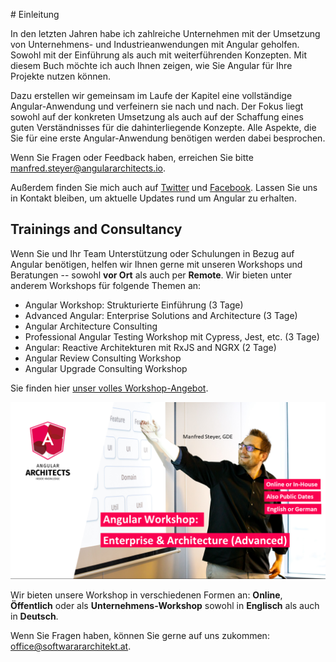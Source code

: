 [](https://github.com/manfredsteyer/angular-intro)# Einleitung

In den letzten Jahren habe ich zahlreiche Unternehmen mit der Umsetzung von Unternehmens- und Industrieanwendungen mit Angular geholfen. Sowohl mit der Einführung als auch mit weiterführenden Konzepten. Mit diesem Buch möchte ich auch Ihnen zeigen, wie Sie Angular für Ihre Projekte nutzen können.

Dazu erstellen wir gemeinsam im Laufe der Kapitel eine vollständige Angular-Anwendung und verfeinern sie nach und nach. Der Fokus liegt sowohl auf der konkreten Umsetzung als auch auf der Schaffung eines guten Verständnisses für die dahinterliegende Konzepte. Alle Aspekte, die Sie für eine erste Angular-Anwendung benötigen werden dabei besprochen.

Wenn Sie Fragen oder Feedback haben, erreichen Sie bitte [manfred.steyer@angulararchitects.io](mailto:manfred.steyer@angulararchitects.io). 

Außerdem finden Sie mich auch auf [Twitter](https://twitter.com/manfredsteyer) und [Facebook](https://www.facebook.com/manfred.steyer). Lassen Sie uns in Kontakt bleiben, um aktuelle Updates rund um Angular zu erhalten.

## Trainings and Consultancy

Wenn Sie und Ihr Team Unterstützung oder Schulungen in Bezug auf Angular benötigen, helfen wir Ihnen gerne mit unseren Workshops und Beratungen -- sowohl **vor Ort** als auch per **Remote**. Wir bieten unter anderem Workshops für folgende Themen an:

- Angular Workshop: Strukturierte Einführung (3 Tage)
- Advanced Angular: Enterprise Solutions and Architecture (3 Tage)
- Angular Architecture Consulting
- Professional Angular Testing Workshop mit Cypress, Jest, etc. (3 Tage)
- Angular: Reactive Architekturen mit RxJS and NGRX (2 Tage)
- Angular Review Consulting Workshop
- Angular Upgrade Consulting Workshop

Sie finden hier [unser volles Workshop-Angebot](https://www.angulararchitects.io/en/angular-workshops/).

![Advanced Angular Workshop](images/ad.png)

Wir bieten unsere Workshop in verschiedenen Formen an: **Online**, **Öffentlich** oder als **Unternehmens-Workshop** sowohl in **Englisch** als auch in **Deutsch**.

Wenn Sie Fragen haben, können Sie gerne auf uns zukommen: [office@softwarararchitekt.at](mailto:office@softwarararchitekt.at).
